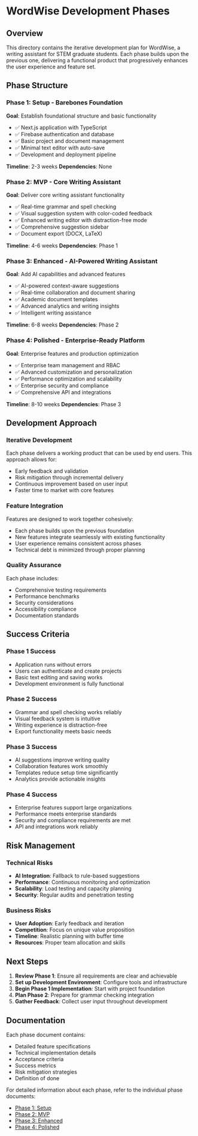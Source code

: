 # WordWise Development Phases

## Overview

This directory contains the iterative development plan for WordWise, a writing assistant for STEM graduate students. Each phase builds upon the previous one, delivering a functional product that progressively enhances the user experience and feature set.

## Phase Structure

### Phase 1: Setup - Barebones Foundation

**Goal**: Establish foundational structure and basic functionality

- ✅ Next.js application with TypeScript
- ✅ Firebase authentication and database
- ✅ Basic project and document management
- ✅ Minimal text editor with auto-save
- ✅ Development and deployment pipeline

**Timeline**: 2-3 weeks
**Dependencies**: None

### Phase 2: MVP - Core Writing Assistant

**Goal**: Deliver core writing assistant functionality

- ✅ Real-time grammar and spell checking
- ✅ Visual suggestion system with color-coded feedback
- ✅ Enhanced writing editor with distraction-free mode
- ✅ Comprehensive suggestion sidebar
- ✅ Document export (DOCX, LaTeX)

**Timeline**: 4-6 weeks
**Dependencies**: Phase 1

### Phase 3: Enhanced - AI-Powered Writing Assistant

**Goal**: Add AI capabilities and advanced features

- ✅ AI-powered context-aware suggestions
- ✅ Real-time collaboration and document sharing
- ✅ Academic document templates
- ✅ Advanced analytics and writing insights
- ✅ Intelligent writing assistance

**Timeline**: 6-8 weeks
**Dependencies**: Phase 2

### Phase 4: Polished - Enterprise-Ready Platform

**Goal**: Enterprise features and production optimization

- ✅ Enterprise team management and RBAC
- ✅ Advanced customization and personalization
- ✅ Performance optimization and scalability
- ✅ Enterprise security and compliance
- ✅ Comprehensive API and integrations

**Timeline**: 8-10 weeks
**Dependencies**: Phase 3

## Development Approach

### Iterative Development

Each phase delivers a working product that can be used by end users. This approach allows for:

- Early feedback and validation
- Risk mitigation through incremental delivery
- Continuous improvement based on user input
- Faster time to market with core features

### Feature Integration

Features are designed to work together cohesively:

- Each phase builds upon the previous foundation
- New features integrate seamlessly with existing functionality
- User experience remains consistent across phases
- Technical debt is minimized through proper planning

### Quality Assurance

Each phase includes:

- Comprehensive testing requirements
- Performance benchmarks
- Security considerations
- Accessibility compliance
- Documentation standards

## Success Criteria

### Phase 1 Success

- Application runs without errors
- Users can authenticate and create projects
- Basic text editing and saving works
- Development environment is fully functional

### Phase 2 Success

- Grammar and spell checking works reliably
- Visual feedback system is intuitive
- Writing experience is distraction-free
- Export functionality meets basic needs

### Phase 3 Success

- AI suggestions improve writing quality
- Collaboration features work smoothly
- Templates reduce setup time significantly
- Analytics provide actionable insights

### Phase 4 Success

- Enterprise features support large organizations
- Performance meets enterprise standards
- Security and compliance requirements are met
- API and integrations work reliably

## Risk Management

### Technical Risks

- **AI Integration**: Fallback to rule-based suggestions
- **Performance**: Continuous monitoring and optimization
- **Scalability**: Load testing and capacity planning
- **Security**: Regular audits and penetration testing

### Business Risks

- **User Adoption**: Early feedback and iteration
- **Competition**: Focus on unique value proposition
- **Timeline**: Realistic planning with buffer time
- **Resources**: Proper team allocation and skills

## Next Steps

1. **Review Phase 1**: Ensure all requirements are clear and achievable
2. **Set up Development Environment**: Configure tools and infrastructure
3. **Begin Phase 1 Implementation**: Start with project foundation
4. **Plan Phase 2**: Prepare for grammar checking integration
5. **Gather Feedback**: Collect user input throughout development

## Documentation

Each phase document contains:

- Detailed feature specifications
- Technical implementation details
- Acceptance criteria
- Success metrics
- Risk mitigation strategies
- Definition of done

For detailed information about each phase, refer to the individual phase documents:

- [Phase 1: Setup](01-setup.md)
- [Phase 2: MVP](02-mvp.md)
- [Phase 3: Enhanced](03-enhanced.md)
- [Phase 4: Polished](04-polished.md)
